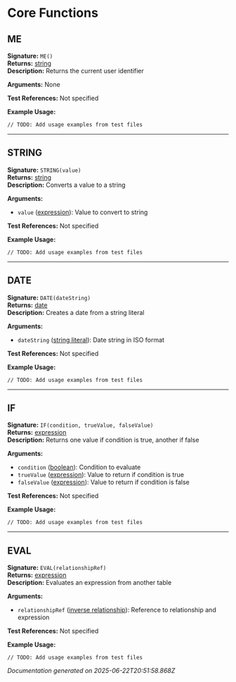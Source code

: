 # Core Functions


## ME

**Signature:** `ME()`  
**Returns:** [string](../types.md#string)  
**Description:** Returns the current user identifier

**Arguments:** None

**Test References:** Not specified

**Example Usage:**
```
// TODO: Add usage examples from test files
```

---

## STRING

**Signature:** `STRING(value)`  
**Returns:** [string](../types.md#string)  
**Description:** Converts a value to a string

**Arguments:**
- `value` ([expression](../types.md#expression)): Value to convert to string

**Test References:** Not specified

**Example Usage:**
```
// TODO: Add usage examples from test files
```

---

## DATE

**Signature:** `DATE(dateString)`  
**Returns:** [date](../types.md#date)  
**Description:** Creates a date from a string literal

**Arguments:**
- `dateString` ([string literal](../types.md#string_literal)): Date string in ISO format

**Test References:** Not specified

**Example Usage:**
```
// TODO: Add usage examples from test files
```

---

## IF

**Signature:** `IF(condition, trueValue, falseValue)`  
**Returns:** [expression](../types.md#expression)  
**Description:** Returns one value if condition is true, another if false

**Arguments:**
- `condition` ([boolean](../types.md#boolean)): Condition to evaluate
- `trueValue` ([expression](../types.md#expression)): Value to return if condition is true
- `falseValue` ([expression](../types.md#expression)): Value to return if condition is false

**Test References:** Not specified

**Example Usage:**
```
// TODO: Add usage examples from test files
```

---

## EVAL

**Signature:** `EVAL(relationshipRef)`  
**Returns:** [expression](../types.md#expression)  
**Description:** Evaluates an expression from another table

**Arguments:**
- `relationshipRef` ([inverse relationship](../types.md#inverse_relationship)): Reference to relationship and expression

**Test References:** Not specified

**Example Usage:**
```
// TODO: Add usage examples from test files
```


*Documentation generated on 2025-06-22T20:51:58.868Z*
